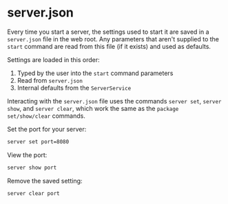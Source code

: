 # server.json

Every time you start a server, the settings used to start it are saved in a `server.json` file in the web root.  Any parameters that aren't supplied to the `start` command are read from this file (if it exists) and used as defaults.  

Settings are loaded in this order:

1. Typed by the user into the `start` command parameters
2. Read from `server.json`
3. Internal defaults from the `ServerService`

Interacting with the `server.json` file uses the commands `server set`, `server show`, and `server clear`, which work the same as the `package set/show/clear` commands.

Set the port for your server:
```bash
server set port=8080
```

View the port:

```bash
server show port
```

Remove the saved setting:

```bash
server clear port
```